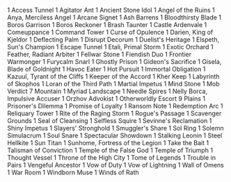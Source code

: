 1 Access Tunnel
1 Agitator Ant
1 Ancient Stone Idol
1 Angel of the Ruins
1 Anya, Merciless Angel
1 Arcane Signet
1 Ash Barrens
1 Bloodthirsty Blade
1 Boros Garrison
1 Boros Reckoner
1 Brash Taunter
1 Castle Ardenvale
1 Comeuppance
1 Command Tower
1 Curse of Opulence
1 Darien, King of Kjeldor
1 Deflecting Palm
1 Disrupt Decorum
1 Duelist's Heritage
1 Elspeth, Sun's Champion
1 Escape Tunnel
1 Etali, Primal Storm
1 Exotic Orchard
1 Feather, Radiant Arbiter
1 Fellwar Stone
1 Fiendish Duo
1 Frontier Warmonger
1 Furycalm Snarl
1 Ghostly Prison
1 Gideon's Sacrifice
1 Gisela, Blade of Goldnight
1 Havoc Eater
1 Hot Pursuit
1 Immortal Obligation
1 Kazuul, Tyrant of the Cliffs
1 Keeper of the Accord
1 Kher Keep
1 Labyrinth of Skophos
1 Loran of the Third Path
1 Martial Impetus
1 Mind Stone
1 Mob Verdict
7 Mountain
1 Myriad Landscape
1 Needle Spires
1 Nelly Borca, Impulsive Accuser
1 Orzhov Advokist
1 Otherworldly Escort
9 Plains
1 Prisoner's Dilemma
1 Promise of Loyalty
1 Ransom Note
1 Redemption Arc
1 Reliquary Tower
1 Rite of the Raging Storm
1 Rogue's Passage
1 Scavenger Grounds
1 Seal of Cleansing
1 Selfless Squire
1 Sevinne's Reclamation
1 Shiny Impetus
1 Slayers' Stronghold
1 Smuggler's Share
1 Sol Ring
1 Solemn Simulacrum
1 Soul Snare
1 Spectacular Showdown
1 Stalking Leonin
1 Steel Hellkite
1 Sun Titan
1 Sunhome, Fortress of the Legion
1 Take the Bait
1 Talisman of Conviction
1 Temple of the False God
1 Temple of Triumph
1 Thought Vessel
1 Throne of the High City
1 Tome of Legends
1 Trouble in Pairs
1 Vengeful Ancestor
1 Vow of Duty
1 Vow of Lightning
1 Wall of Omens
1 War Room
1 Windborn Muse
1 Winds of Rath
